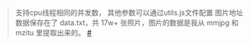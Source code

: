 > 支持cpu线程相同的并发数， 其他参数可以通过utils.js文件配置
> 图片地址数据保存在了 data.txt，共 17w+ 张照片，图片的数据是我从 mmjpg 和 mzitu 里提取出来的。
<a href="https://github.com/jipings/photo-node">#</a>